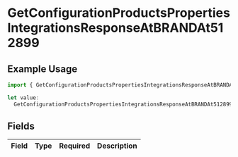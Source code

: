 # GetConfigurationProductsPropertiesIntegrationsResponseAtBRANDAt512899

## Example Usage

```typescript
import { GetConfigurationProductsPropertiesIntegrationsResponseAtBRANDAt512899 } from "@vercel/sdk/models/getconfigurationproductsop.js";

let value:
  GetConfigurationProductsPropertiesIntegrationsResponseAtBRANDAt512899 = {};
```

## Fields

| Field       | Type        | Required    | Description |
| ----------- | ----------- | ----------- | ----------- |